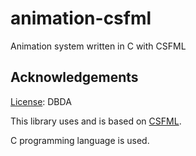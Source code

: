 # animation-csfml
Animation system written in C with CSFML

## Acknowledgements

[License](https://dbad-license.org/): DBDA

This library uses and is based on [CSFML](http://www.sfml-dev.org/download/csfml/).

C programming language is used.
